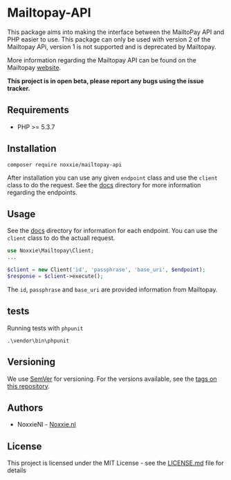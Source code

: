 # Mailtopay-API

This package aims into making the interface between the MailtoPay API and PHP easier to use. This package can only be used with version 2 of the Mailtopay APi, version 1 is not supported and is deprecated by Mailtopay.

More information regarding the Mailtopay API can be found on the Mailtopay [website](https://mailtopay.nl).

**This project is in open beta, please report any bugs using the issue tracker.**

## Requirements

* PHP >= 5.3.7

## Installation
```
composer require noxxie/mailtopay-api
```

After installation you can use any given `endpoint` class and use the `client` class to do the request.
See the [docs](docs/) directory for more information regarding the endpoints.

## Usage

See the [docs](docs/) directory for information for each endpoint. You can use the `client` class to do the actuall request.
````php
use Noxxie\Mailtopay\Client;
...

$client = new Client('id', 'passphrase', 'base_uri', $endpoint);
$response = $client->execute();
````

The `id`, `passphrase` and `base_uri` are provided information from Mailtopay.

## tests

Running tests with `phpunit`
```
.\vendor\bin\phpunit
```

## Versioning

We use [SemVer](http://semver.org/) for versioning. For the versions available, see the [tags on this repository](https://github.com/your/project/tags). 

## Authors

* NoxxieNl -  [Noxxie.nl](https://noxxie.nl/)

## License

This project is licensed under the MIT License - see the [LICENSE.md](LICENSE.md) file for details
